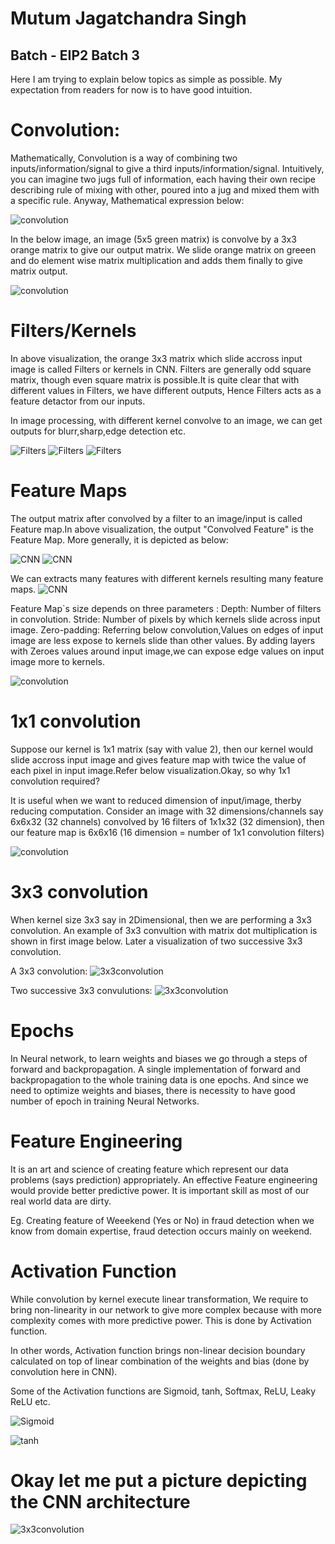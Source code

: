 
# Mutum Jagatchandra Singh 
## Batch - EIP2 Batch 3

Here I am trying to explain below topics as simple as possible. My expectation from readers for now is to have good intuition.

# Convolution: 

Mathematically, Convolution is a way of combining two inputs/information/signal to give a third inputs/information/signal. Intuitively, you can imagine two jugs full of information, each having their own recipe describing rule of mixing with other, poured into a jug and mixed them with a specific rule. Anyway, Mathematical expression below:

![convolution](https://www.superdatascience.com/wp-content/uploads/2018/08/Convolutional_Neural_Networks_CNN_Step1_Img1.png)

In the below image, an image (5x5 green matrix) is convolve by a 3x3 orange matrix to give our output matrix. We slide orange matrix on greeen and do element wise matrix multiplication and adds them finally to give matrix output.


![convolution](http://deeplearning.stanford.edu/wiki/images/6/6c/Convolution_schematic.gif)


# Filters/Kernels

In above visualization, the orange 3x3 matrix which slide accross input image is called Filters or kernels in CNN. Filters are generally odd square matrix, though even square matrix is possible.It is quite clear that with different values in Filters, we 
have different outputs, Hence Filters acts as a feature detactor from our inputs.  

In image processing, with different kernel convolve to an image, we can get outputs for blurr,sharp,edge detection etc.

![Filters](https://www.superdatascience.com/wp-content/uploads/2018/08/Convolutional_Neural_Networks_CNN_Step1_Img6.png)
![Filters](https://www.superdatascience.com/wp-content/uploads/2018/08/Convolutional_Neural_Networks_CNN_Step1_Img7.png)
![Filters](https://www.superdatascience.com/wp-content/uploads/2018/08/Convolutional_Neural_Networks_CNN_Step1_Img8.png)


# Feature Maps

The output matrix after convolved by a filter to an image/input is called Feature map.In above visualization, the output "Convolved Feature" is the Feature Map. More generally, it is depicted as below:

![CNN](https://www.superdatascience.com/wp-content/uploads/2018/08/Convolutional_Neural_Networks_CNN_Step1_Img3.png)
![CNN](https://www.superdatascience.com/wp-content/uploads/2018/08/Convolutional_Neural_Networks_CNN_Step1_Img4.png)


We can extracts many features with different kernels resulting many feature maps.
![CNN](https://www.superdatascience.com/wp-content/uploads/2018/08/Convolutional_Neural_Networks_CNN_Step1_Img5.png)


Feature Map`s size depends on three parameters :
    Depth: Number of filters in convolution.
    Stride: Number of pixels by which kernels slide across input image.
    Zero-padding: Referring below convolution,Values on edges of input image are less expose to kernels slide than other values.     By adding layers with Zeroes values around input image,we can expose edge values on input image more to kernels.

![convolution](http://deeplearning.stanford.edu/wiki/images/6/6c/Convolution_schematic.gif)

# 1x1 convolution

Suppose our kernel is 1x1 matrix (say with value 2), then our kernel would slide accross input image and gives feature map with twice the value of each pixel in input image.Refer below visualization.Okay, so why 1x1 convolution required? 

It is useful when we want to reduced dimension of input/image, therby reducing computation. Consider an image with 32 dimensions/channels say 6x6x32 (32 channels) convolved by 16 filters of 1x1x32 (32 dimension), then our feature map is 6x6x16 (16 dimension = number of 1x1 convolution filters)

![convolution](https://raw.githubusercontent.com/iamaaditya/iamaaditya.github.io/master/images/conv_arithmetic/full_padding_no_strides_transposed_small.gif)

# 3x3 convolution

When kernel size 3x3 say in 2Dimensional, then we are performing a 3x3 convolution. An example of 3x3 convultion with matrix dot multiplication is shown in first image below. Later a visualization of two successive 3x3 convolution.

A 3x3 convolution:
![3x3convolution](https://i.stack.imgur.com/NU7y2.png)

Two successive 3x3 convulutions:
![3x3convolution](https://i.stack.imgur.com/5tp2P.png)

# Epochs

In Neural network, to learn weights and biases we go through a steps of forward and backpropagation. A single implementation of forward and backpropagation to the whole training data is one epochs. And since we need to optimize weights and biases, there is necessity to have good number of epoch in training Neural Networks.

# Feature Engineering

It is an art and science of creating feature which represent our data problems (says prediction) appropriately. An effective Feature engineering would provide better predictive power. It is important skill as most of our real world data are dirty.

Eg. Creating feature of Weeekend (Yes or No) in fraud detection when we know from domain expertise, fraud detection occurs mainly on weekend.

# Activation Function 

While convolution by kernel execute linear transformation, We require to bring non-linearity in our network to give more complex because with more complexity comes with more predictive power. This is done by Activation function. 

In other words, Activation function brings non-linear decision boundary calculated on top of linear combination of the weights and bias (done by convolution here in CNN).

Some of the Activation functions are Sigmoid, tanh, Softmax, ReLU, Leaky ReLU etc. 


![Sigmoid](http://ufldl.stanford.edu/wiki/images/c/ca/Sigmoid_Function.png)

![tanh](http://ufldl.stanford.edu/wiki/images/a/aa/Tanh_Function.png)


# Okay let me put a picture depicting the CNN architecture

![3x3convolution](http://www.wildml.com/wp-content/uploads/2015/11/Screen-Shot-2015-11-07-at-7.26.20-AM.png)
